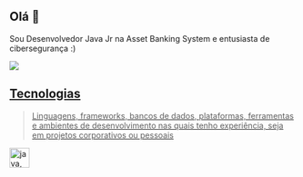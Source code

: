## Olá 👋

Sou Desenvolvedor Java Jr na Asset Banking System e entusiasta de cibersegurança :)
<div>
<a href="https://www.linkedin.com/in/kvitorr/" target="_blank"><img loading="lazy" src="https://img.shields.io/badge/-LinkedIn-%230077B5?style=for-the-badge&logo=linkedin&logoColor=white" target="_blank"/>   
</div>


## Tecnologias

>Linguagens, frameworks, bancos de dados, plataformas, ferramentas e ambientes de desenvolvimento nas quais tenho experiência, seja em projetos corporativos ou pessoais

<a href="https://skillicons.dev">
  <img height="35px" src="https://skillicons.dev/icons?i=java,spring,mongodb,postgres,git,docker,linux,vscode,github&perline=50" alt="java, spring, springboot, mongodb, postgresql, 
 git, docker, linux, bash" title="java, spring, springboot, mongodb, postgresql, 
 git, docker, linux, bash">
</a>


<!--- ### Artigos
>Minhas principais publicações

* `Medium` - [AWS Food Fair API: Um CRUD com serviços da AWS e testes automatizados de integração e end-to-end](https://medium.com/@marcusviniciusfa/aws-food-fair-api-3244aa843d70)
--->
